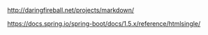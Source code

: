 http://daringfireball.net/projects/markdown/

https://docs.spring.io/spring-boot/docs/1.5.x/reference/htmlsingle/
